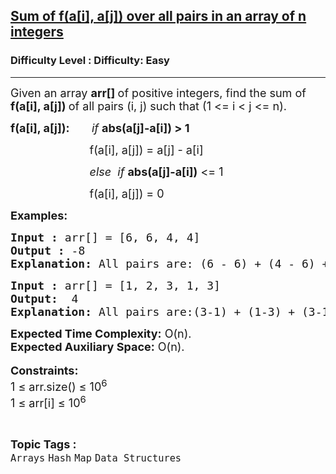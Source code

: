 <h2><a href="https://www.geeksforgeeks.org/problems/sum-of-fai-aj-over-all-pairs-in-an-array-of-n-integers4057/1?page=6&category=Hash&sortBy=submissions">Sum of f(a[i], a[j]) over all pairs in an array of n integers</a></h2><h3>Difficulty Level : Difficulty: Easy</h3><hr><div class="problems_problem_content__Xm_eO"><p><span style="font-size: 18px;">Given an array <strong>arr[]&nbsp;</strong>of positive integers, find the sum of <strong>f(a[i], a[j]) </strong>of all pairs (i, j) such that (1 &lt;= i &lt; j &lt;= n).</span></p>
<p><span style="font-size: 18px;"><strong>f(a[i], a[j]):</strong>&nbsp; &nbsp; &nbsp; &nbsp;<em>if</em>&nbsp;<strong>abs(a[j]-a[i])&nbsp;&gt; 1</strong></span></p>
<p><span style="font-size: 18px;">&nbsp; &nbsp; &nbsp; &nbsp; &nbsp; &nbsp; &nbsp; &nbsp; &nbsp; &nbsp; &nbsp; &nbsp; &nbsp;f(a[i], a[j]) = a[j] - a[i]</span></p>
<p><span style="font-size: 18px;">&nbsp; &nbsp; &nbsp; &nbsp; &nbsp; &nbsp; &nbsp; &nbsp; &nbsp; &nbsp; &nbsp; &nbsp; &nbsp;<em>else &nbsp;if</em>&nbsp;<strong>abs(a[j]-a[i])</strong>&nbsp;&lt;= 1</span></p>
<p><span style="font-size: 18px;">&nbsp; &nbsp; &nbsp; &nbsp; &nbsp; &nbsp; &nbsp; &nbsp; &nbsp; &nbsp; &nbsp; &nbsp; &nbsp;f(a[i], a[j]) = 0&nbsp;</span></p>
<p><span style="font-size: 18px;"><strong>Examples:</strong></span></p>
<pre><span style="font-size: 18px;"><strong>Input :</strong> arr[] = [6, 6, 4, 4]
<strong>Output :</strong> -8
<strong>Explanation: </strong>All pairs are: (6 - 6) + (4 - 6) + (4 - 6) + (4 - 6) + (4 - 6) + (4 - 4) = -8 return -8.
</span></pre>
<pre><span style="font-size: 18px;"><strong>Input :</strong> arr[] = [1, 2, 3, 1, 3] <strong>
Output:</strong>  4
<strong>Explanation:</strong> All pairs are:(3-1) + (1-3) + (3-1) + (3-1) = 4 ,(1-2),(3-2),(1-1),(2-1),(3-3),(3-2) these pairs will give zero as their absolute difference is &lt;= 1</span></pre>
<p><span style="font-size: 18px;"><strong>Expected Time Complexity:</strong> O(n).<br><strong>Expected Auxiliary Space:</strong> O(n).</span><br><br><span style="font-size: 18px;"><strong>Constraints:</strong><br>1 ≤ arr.size() ≤ 10<sup>6</sup><br>1 ≤ arr[i] ≤ 10<sup>6</sup></span></p></div><br><p><span style=font-size:18px><strong>Topic Tags : </strong><br><code>Arrays</code>&nbsp;<code>Hash</code>&nbsp;<code>Map</code>&nbsp;<code>Data Structures</code>&nbsp;